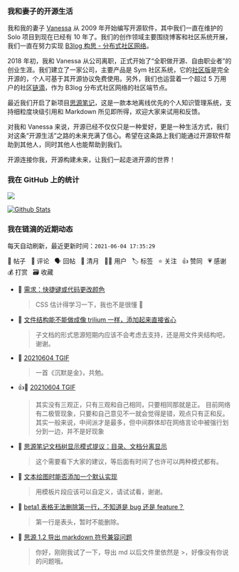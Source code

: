 ### 我和妻子的开源生活

我和我的妻子 [Vanessa](https://github.com/Vanessa219) 从 2009 年开始编写开源软件，其中我们一直在维护的 Solo 项目到现在已经有 10 年了。我们的创作领域主要围绕博客和社区系统开展，我们一直在努力实现 [B3log 构思 - 分布式社区网络](https://ld246.com/article/1546941897596)。

2018 年初，我和 Vanessa 从公司离职，正式开始了“全职做开源、自由职业者”的创业生涯。我们建立了一家公司，主要产品是 Sym 社区系统，它的[社区版](https://github.com/88250/symphony)是完全开源的，个人可基于其开源协议免费使用。另外，我们也运营着一个超过 5 万用户的社区[链滴](https://ld246.com)，作为 B3log 分布式社区网络的社区端节点。

最近我们开启了新项目[思源笔记](https://github.com/siyuan-note/siyuan)，这是一款本地离线优先的个人知识管理系统，支持细粒度块级引用和 Markdown 所见即所得，欢迎大家来试用和反馈。

对我和 Vanessa 来说，开源已经不仅仅只是一种爱好，更是一种生活方式，我们对这条“开源生活”之路的未来充满了信心。希望在这条路上我们能通过开源软件帮助到其他人，同时其他人也能帮助到我们。

开源连接你我，开源构建未来，让我们一起走进开源的世界！

### 我在 GitHub 上的统计

<a title="Hits" target="_blank" href="https://github.com/88250/88250"><img src="https://hits.b3log.org/88250/88250.svg"></a>

[![Github Stats](https://github-readme-stats.vercel.app/api?username=88250&theme=tokyonight&show_icons=true)](https://github.com/88250)

<!--events start -->

### 我在链滴的近期动态

每天自动刷新，最近更新时间：`2021-06-04 17:35:29`

📝 帖子 &nbsp; 💬 评论 &nbsp; 🗣 回帖 &nbsp; 🌙 清月 &nbsp; 👨‍💻 用户 &nbsp; 🏷️ 标签 &nbsp; ⭐️ 关注 &nbsp; 👍 赞同 &nbsp; 💗 感谢 &nbsp; 💰 打赏 &nbsp; 🗃 收藏

* 💬 [需求：快捷键或代码更改颜色](https://ld246.com/article/1616243706228/comment/1622795380599#comments)

  > CSS 估计得学习一下，我也不是很懂 🤣
* 💬 [文件结构能不能做成像 trilium 一样，添加起来直接省心](https://ld246.com/article/1622792509497/comment/1622792689934#comments)

  > 子文档的形式思源短期内应该不会考虑去支持，还是用文件夹结构吧，谢谢。
* 💬 [20210604 TGIF](https://ld246.com/article/1622777349306/comment/1622791891736#comments)

  > 一首《沉默是金》，共勉。
* 👍💬 [20210604 TGIF](https://ld246.com/article/1622777349306/comment/1622780453044#comments)

  > 其实没有三观正，只有三观和自己相同，只要相同那就是正。 目前网络有二极管现象，只要和自己意见不一就会觉得是错，观点只有正和反。其实一般来说，中间派才是最多，但中间群体却在网络言论中被强行划分到一边，并不是好现象
* 💬 [思源笔记文档树显示模式提议：目录、文档分离显示](https://ld246.com/article/1622787648180/comment/1622790760393#comments)

  > 这个需要看下大家的建议，等后面有时间了也许可以两种模式都有。
* 💬 [文本绘图时能否添加一个默认实现](https://ld246.com/article/1622776265218/comment/1622777038860#comments)

  > 用模板片段应该可以自定义，请试试看，谢谢。
* 💬 [beta1 表格无法删除第一行，不知道是 bug 还是 feature？](https://ld246.com/article/1622774118364/comment/1622774441685#comments)

  > 第一行是表头，暂时不能删除。
* 💬 [思源 1.2 导出 markdown 符号兼容问题](https://ld246.com/article/1622725126363/comment/1622772470522#comments)

  > 你好，刚刚我试了一下，导出 md 以后文件里依然是 &gt;，好像没有你说的问题哦。


<!--events end -->
